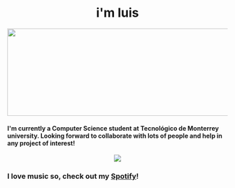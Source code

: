# <h1 align="center"> i'm luis </h1>
<p align="center">
  <img width="700" height="200" src="https://cdn.dribbble.com/userupload/10211320/file/still-a24f00dc29ca4ba87bf57afd91d2c4bb.gif?resize=400x0">
</p>

#### I'm currently a Computer Science student at Tecnológico de Monterrey university. Looking forward to collaborate with lots of people and help in any project of interest!

<p align="center">
  <a href="https://github.com/anuraghazra/github-readme-stats">
    <img src="https://github-readme-stats.vercel.app/api/top-langs/?username=bashlui&layout=compact&theme=dark">
  </a>
</p>

### I love music so, check out my [Spotify](https://open.spotify.com/user/luisbolaina210?si=4122235127344745)! 
